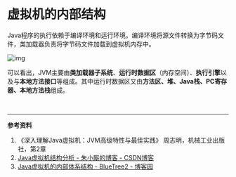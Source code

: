 # 虚拟机的内部结构

Java程序的执行依赖于编译环境和运行环境。编译环境将源文件转换为字节码文件，类加载器负责将字节码文件加载到虚拟机内存中。

![img](https://img-blog.csdn.net/20160523190516605)

可以看出，JVM主要由**类加载器子系统**、**运行时数据区**（内存空间）、**执行引擎**以及与**本地方法接口**等组成。其中运行时数据区又由**方法区、堆、Java栈、PC寄存器、本地方法栈**组成。









<br>

---

**参考资料**

1. 《深入理解Java虚拟机：JVM高级特性与最佳实践》 周志明，机械工业出版社，第2章
2.  [Java虚拟机结构分析 - 朱小厮的博客 - CSDN博客](https://blog.csdn.net/u013256816/article/details/51484031)
3.  [Java虚拟机的内部体系结构 - BlueTree2 - 博客园](https://www.cnblogs.com/bluetree2/p/10228770.html)

